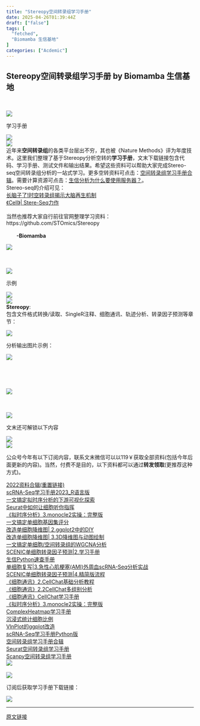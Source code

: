 ```yaml
---
title: "Stereopy空间转录组学习手册"
date: 2025-04-26T01:39:44Z
draft: ["false"]
tags: [
  "fetched",
  "Biomamba 生信基地"
]
categories: ["Acdemic"]
---
```

Stereopy空间转录组学习手册 by Biomamba 生信基地
------
<div><p><br></p><section data-support="96编辑器" data-style-id="37309"><section><section><section><img data-ratio="0.7567567567567568" data-src="https://mmbiz.qpic.cn/mmbiz_png/Ljib4So7yuWiadRtBxBtRH1nZ4ZpFgkFJT4fWv4qtNOib05eia9YjiaabjHRtwFYQOf0ed7ZbssruN898rzEHiciaFN3g/640?wx_fmt=png&amp;wxfrom=5&amp;wx_lazy=1&amp;wx_co=1" data-type="png" data-w="37" data-width="100%" src="https://mmbiz.qpic.cn/mmbiz_png/Ljib4So7yuWiadRtBxBtRH1nZ4ZpFgkFJT4fWv4qtNOib05eia9YjiaabjHRtwFYQOf0ed7ZbssruN898rzEHiciaFN3g/640?wx_fmt=png&amp;wxfrom=5&amp;wx_lazy=1&amp;wx_co=1"></section><section><section><p>学习手册</p></section></section><section><img data-ratio="0.8363636363636363" data-src="https://mmbiz.qpic.cn/mmbiz_png/Ljib4So7yuWiadRtBxBtRH1nZ4ZpFgkFJTZ0PAotm6HriciaNkJfsbicJA31YqibhSZOAIfxNibE0blibyPGNkLiadxwzMg/640?wx_fmt=png&amp;wxfrom=5&amp;wx_lazy=1&amp;wx_co=1" data-type="png" data-w="55" data-width="100%" src="https://mmbiz.qpic.cn/mmbiz_png/Ljib4So7yuWiadRtBxBtRH1nZ4ZpFgkFJTZ0PAotm6HriciaNkJfsbicJA31YqibhSZOAIfxNibE0blibyPGNkLiadxwzMg/640?wx_fmt=png&amp;wxfrom=5&amp;wx_lazy=1&amp;wx_co=1"></section></section></section></section><section data-support="96编辑器" data-style-id="37305"><section><section><img data-ratio="0.5147058823529411" data-src="https://mmbiz.qpic.cn/mmbiz_png/Ljib4So7yuWiadRtBxBtRH1nZ4ZpFgkFJTEibOfQmUibFo1TWGFrZ8LI3j3ZN9qAx7HgOkrkI8sgwEbqpVH4MBDESg/640?wx_fmt=png&amp;wxfrom=5&amp;wx_lazy=1&amp;wx_co=1" data-type="png" data-w="68" data-width="100%" src="https://mmbiz.qpic.cn/mmbiz_png/Ljib4So7yuWiadRtBxBtRH1nZ4ZpFgkFJTEibOfQmUibFo1TWGFrZ8LI3j3ZN9qAx7HgOkrkI8sgwEbqpVH4MBDESg/640?wx_fmt=png&amp;wxfrom=5&amp;wx_lazy=1&amp;wx_co=1"></section><section><section><section><span>近年来</span><span><strong>空间转录组</strong></span><span><span>的各类平台层出不穷，其也</span>被《Nature Methods》评为年度技术。这里我们整理了基于Stereopy分析空转的</span><strong><span>学习手册</span></strong><span>，文末下载链接包含代码、学习手册、测试文件和输出结果。希望这些资料可以帮助大家完成Stereo-seq空间转录组分析的一站式学习。更多空转资料可点击：</span><span><a target="_blank" href="http://mp.weixin.qq.com/s?__biz=MzAwMzIzOTk5OQ==&amp;mid=2247505088&amp;idx=1&amp;sn=9f60dca1b21f5ba8c32d09595a512134&amp;chksm=9b3cad90ac4b2486820dd335d997d2a96b77beb6ad463b1df6a2f307e47ebe8d7de3304ebf7c&amp;scene=21#wechat_redirect" textvalue="空间转录组学习手册合辑" linktype="text" imgurl="" imgdata="null" data-itemshowtype="0" tab="innerlink" data-linktype="2">空间转录组学习手册合辑</a></span><span>。需要计算资源可点击：</span><span><a target="_blank" href="http://mp.weixin.qq.com/s?__biz=MzAwMzIzOTk5OQ==&amp;mid=2247504843&amp;idx=2&amp;sn=c2ba75edc0382855cfc914c3bb713e7e&amp;chksm=9b3caa9bac4b238d0690d2aa5a236c18c8ad8f0d7a23421eb63b5236ff1201c9ec99e12efc8f&amp;scene=21#wechat_redirect" textvalue="生信分析为什么要使用服务器？" linktype="text" imgurl="" imgdata="null" data-itemshowtype="0" tab="innerlink" data-linktype="2">生信分析为什么要使用服务器？</a></span><span>。</span></section><section><span>Stereo-seq的介绍可见：</span></section><section><span><a target="_blank" href="http://mp.weixin.qq.com/s?__biz=MzAwMzIzOTk5OQ==&amp;mid=2247498650&amp;idx=1&amp;sn=6321c00467e4c339c48080ef2c816178&amp;chksm=9b3c82caac4b0bdc1bebbc8a77d40073d6d82792c02272bc639391483e3d7dfd671237028555&amp;scene=21#wechat_redirect" textvalue="长脑子了!时空转录组揭示大脑再生机制" linktype="text" imgurl="" imgdata="null" data-itemshowtype="0" tab="innerlink" data-linktype="2">长脑子了!时空转录组揭示大脑再生机制</a><br></span></section><section><a target="_blank" href="http://mp.weixin.qq.com/s?__biz=MzAwMzIzOTk5OQ==&amp;mid=2247499922&amp;idx=1&amp;sn=0795ec70b57723a46ccd5d643b3af11c&amp;chksm=9b3cb9c2ac4b30d44e4218ecbdc50d210aa9c349400382f81ddb9f4f8e734fdef45453155d7b&amp;scene=21#wechat_redirect" textvalue="《Cell》| Stere-Seq力作" linktype="text" imgurl="" imgdata="null" data-itemshowtype="0" tab="innerlink" data-linktype="2"><span>《Cell》| Stere-Seq力作</span></a><br></section><section><br></section><section>当然也推荐大家自行前往官网整理学习资料：</section><section><span>https://github.com/STOmics/Stereopy</span><br></section><section><br></section><section>       <strong>-Biomamba</strong><br></section></section></section><p><img data-ratio="0.10289855072463767" data-s="300,640" data-src="https://mmbiz.qpic.cn/mmbiz_png/Ljib4So7yuWiadRtBxBtRH1nZ4ZpFgkFJT9Zzd1lKB0SwRxGa2K2TFUMTLxa4y2FeHzUy5ARvwyD3mVwFloGqhww/640?wx_fmt=png&amp;wxfrom=5&amp;wx_lazy=1&amp;wx_co=1" data-type="png" data-w="690" src="https://mmbiz.qpic.cn/mmbiz_png/Ljib4So7yuWiadRtBxBtRH1nZ4ZpFgkFJT9Zzd1lKB0SwRxGa2K2TFUMTLxa4y2FeHzUy5ARvwyD3mVwFloGqhww/640?wx_fmt=png&amp;wxfrom=5&amp;wx_lazy=1&amp;wx_co=1"></p></section></section><section data-support="96编辑器" data-style-id="37309"><section><section><section><br></section><section><br></section></section><section><section data-support="96编辑器" data-style-id="37309"><section><section><section><img data-ratio="0.7567567567567568" data-src="https://mmbiz.qpic.cn/mmbiz_png/Ljib4So7yuWiadRtBxBtRH1nZ4ZpFgkFJT4fWv4qtNOib05eia9YjiaabjHRtwFYQOf0ed7ZbssruN898rzEHiciaFN3g/640?wx_fmt=png&amp;wxfrom=5&amp;wx_lazy=1&amp;wx_co=1" data-type="png" data-w="37" data-width="100%" src="https://mmbiz.qpic.cn/mmbiz_png/Ljib4So7yuWiadRtBxBtRH1nZ4ZpFgkFJT4fWv4qtNOib05eia9YjiaabjHRtwFYQOf0ed7ZbssruN898rzEHiciaFN3g/640?wx_fmt=png&amp;wxfrom=5&amp;wx_lazy=1&amp;wx_co=1"></section><section><section><p>示例</p></section></section><section><img data-ratio="0.8363636363636363" data-src="https://mmbiz.qpic.cn/mmbiz_png/Ljib4So7yuWiadRtBxBtRH1nZ4ZpFgkFJTZ0PAotm6HriciaNkJfsbicJA31YqibhSZOAIfxNibE0blibyPGNkLiadxwzMg/640?wx_fmt=png&amp;wxfrom=5&amp;wx_lazy=1&amp;wx_co=1" data-type="png" data-w="55" data-width="100%" src="https://mmbiz.qpic.cn/mmbiz_png/Ljib4So7yuWiadRtBxBtRH1nZ4ZpFgkFJTZ0PAotm6HriciaNkJfsbicJA31YqibhSZOAIfxNibE0blibyPGNkLiadxwzMg/640?wx_fmt=png&amp;wxfrom=5&amp;wx_lazy=1&amp;wx_co=1"></section></section></section></section><section data-support="96编辑器" data-style-id="37305"><section><section><img data-ratio="0.5147058823529411" data-src="https://mmbiz.qpic.cn/mmbiz_png/Ljib4So7yuWiadRtBxBtRH1nZ4ZpFgkFJTEibOfQmUibFo1TWGFrZ8LI3j3ZN9qAx7HgOkrkI8sgwEbqpVH4MBDESg/640?wx_fmt=png&amp;wxfrom=5&amp;wx_lazy=1&amp;wx_co=1" data-type="png" data-w="68" data-width="100%" src="https://mmbiz.qpic.cn/mmbiz_png/Ljib4So7yuWiadRtBxBtRH1nZ4ZpFgkFJTEibOfQmUibFo1TWGFrZ8LI3j3ZN9qAx7HgOkrkI8sgwEbqpVH4MBDESg/640?wx_fmt=png&amp;wxfrom=5&amp;wx_lazy=1&amp;wx_co=1"></section><section><section><section><span><strong><span>Stereopy</span></strong></span><span>:<br></span></section><section><span>包含文件格式转换/读取、SingleR注释、细胞通讯、轨迹分析、转录因子预测等章节：<br></span></section><p><img data-galleryid="" data-ratio="0.675" data-src="https://mmbiz.qpic.cn/mmbiz_gif/ImlBFVOwwpwYCTsliau8o45YAXav6Jp9hicYWHzLrBLs7EI5x5lGNKFfo5BU1osUBYyBLXXJRA7xwj4VwgaOJ3FQ/640?wx_fmt=gif" data-type="gif" data-w="640" src="https://mmbiz.qpic.cn/mmbiz_gif/ImlBFVOwwpwYCTsliau8o45YAXav6Jp9hicYWHzLrBLs7EI5x5lGNKFfo5BU1osUBYyBLXXJRA7xwj4VwgaOJ3FQ/640?wx_fmt=gif"></p><section>分析输出图片示例：</section><p><img data-galleryid="" data-ratio="0.7648148148148148" data-s="300,640" data-src="https://mmbiz.qpic.cn/mmbiz_jpg/ImlBFVOwwpwYCTsliau8o45YAXav6Jp9hc6Bsz65ytGBXNQgWcFxAAbzlZkOiaHdsayhG1icKDic1ueD0ZNXnmgMKg/640?wx_fmt=jpeg" data-type="jpeg" data-w="1080" src="https://mmbiz.qpic.cn/mmbiz_jpg/ImlBFVOwwpwYCTsliau8o45YAXav6Jp9hc6Bsz65ytGBXNQgWcFxAAbzlZkOiaHdsayhG1icKDic1ueD0ZNXnmgMKg/640?wx_fmt=jpeg"></p><p><br></p><section><br></section></section></section><p><img data-ratio="0.10289855072463767" data-s="300,640" data-src="https://mmbiz.qpic.cn/mmbiz_png/Ljib4So7yuWiadRtBxBtRH1nZ4ZpFgkFJT9Zzd1lKB0SwRxGa2K2TFUMTLxa4y2FeHzUy5ARvwyD3mVwFloGqhww/640?wx_fmt=png&amp;wxfrom=5&amp;wx_lazy=1&amp;wx_co=1" data-type="png" data-w="690" src="https://mmbiz.qpic.cn/mmbiz_png/Ljib4So7yuWiadRtBxBtRH1nZ4ZpFgkFJT9Zzd1lKB0SwRxGa2K2TFUMTLxa4y2FeHzUy5ARvwyD3mVwFloGqhww/640?wx_fmt=png&amp;wxfrom=5&amp;wx_lazy=1&amp;wx_co=1"></p></section></section><section data-support="96编辑器" data-style-id="37309"><section><section><section><br></section></section></section></section><section><br></section></section><section><section><section data-support="96编辑器" data-style-id="37309"><section><section><section><img data-ratio="0.7567567567567568" data-src="https://mmbiz.qpic.cn/mmbiz_png/Ljib4So7yuWiadRtBxBtRH1nZ4ZpFgkFJT4fWv4qtNOib05eia9YjiaabjHRtwFYQOf0ed7ZbssruN898rzEHiciaFN3g/640?wx_fmt=png" data-w="37" data-width="100%" src="https://mmbiz.qpic.cn/mmbiz_png/Ljib4So7yuWiadRtBxBtRH1nZ4ZpFgkFJT4fWv4qtNOib05eia9YjiaabjHRtwFYQOf0ed7ZbssruN898rzEHiciaFN3g/640?wx_fmt=png"></section><section><section><p>文末还可解锁以下内容</p></section></section><section><img data-ratio="0.8363636363636363" data-src="https://mmbiz.qpic.cn/mmbiz_png/Ljib4So7yuWiadRtBxBtRH1nZ4ZpFgkFJTZ0PAotm6HriciaNkJfsbicJA31YqibhSZOAIfxNibE0blibyPGNkLiadxwzMg/640?wx_fmt=png" data-w="55" data-width="100%" src="https://mmbiz.qpic.cn/mmbiz_png/Ljib4So7yuWiadRtBxBtRH1nZ4ZpFgkFJTZ0PAotm6HriciaNkJfsbicJA31YqibhSZOAIfxNibE0blibyPGNkLiadxwzMg/640?wx_fmt=png"></section></section></section></section><section data-support="96编辑器" data-style-id="37305"><section><section><img data-ratio="0.5147058823529411" data-src="https://mmbiz.qpic.cn/mmbiz_png/Ljib4So7yuWiadRtBxBtRH1nZ4ZpFgkFJTEibOfQmUibFo1TWGFrZ8LI3j3ZN9qAx7HgOkrkI8sgwEbqpVH4MBDESg/640?wx_fmt=png" data-w="68" data-width="100%" src="https://mmbiz.qpic.cn/mmbiz_png/Ljib4So7yuWiadRtBxBtRH1nZ4ZpFgkFJTEibOfQmUibFo1TWGFrZ8LI3j3ZN9qAx7HgOkrkI8sgwEbqpVH4MBDESg/640?wx_fmt=png"></section><section><section><p>公众号今年有以下订阅内容，联系文末微信可以以119￥获取全部资料(包括今年后面更新的内容)。当然，付费不是目的，以下资料都可以通过<strong><span>转发领取</span></strong><span>(更推荐这种方式)</span>。</p><section><span><a target="_blank" href="http://mp.weixin.qq.com/s?__biz=MzAwMzIzOTk5OQ==&amp;mid=2247497402&amp;idx=2&amp;sn=4873b9088938bb39caab6f95ba4c085a&amp;chksm=9b3c8feaac4b06fc88dc2bf696bb728c3d4bd3a4fb5c028ce4d3c9bbadd3aa6dc560510762b9&amp;scene=21#wechat_redirect" textvalue="2022资料合辑(重置链接)" linktype="text" imgurl="" imgdata="null" data-itemshowtype="0" tab="innerlink" data-linktype="2">2022资料合辑(重置链接)</a><br></span></section><section><a target="_blank" href="http://mp.weixin.qq.com/s?__biz=MzAwMzIzOTk5OQ==&amp;mid=2247500516&amp;idx=1&amp;sn=3c0b9de505fcd232054e38b451fa1742&amp;chksm=9b3cbbb4ac4b32a26b61f3a1f7941fff5852d3e6e744ec680aafd0b84ec976a33bf982fb5f79&amp;scene=21#wechat_redirect" textvalue="scRNA-Seq学习手册2023_R语言版" linktype="text" imgurl="" imgdata="null" data-itemshowtype="0" tab="innerlink" data-linktype="2">scRNA-Seq学习手册2023_R语言版</a></section><section><a target="_blank" href="http://mp.weixin.qq.com/s?__biz=MzAwMzIzOTk5OQ==&amp;mid=2247497634&amp;idx=1&amp;sn=64872660e8ce80ff08c6c0745c2b241b&amp;chksm=9b3c8ef2ac4b07e4a2ef03870c91fdc1c3ded245dcecd5a2049841cb7e9749bd1cd0852133f1&amp;scene=21#wechat_redirect" textvalue="一文搞定拟时序分析的下游可视化探索" linktype="text" imgurl="" imgdata="null" data-itemshowtype="0" tab="innerlink" data-linktype="2">一文搞定拟时序分析的下游可视化探索</a><br></section><section><a target="_blank" href="http://mp.weixin.qq.com/s?__biz=MzAwMzIzOTk5OQ==&amp;mid=2247497669&amp;idx=3&amp;sn=ac3408c7dd28425426d954f81d283252&amp;chksm=9b3c8e95ac4b0783c12182a960e8158c8a0992a20335f8c70f1dc63855c5984dd22e4dee706d&amp;scene=21#wechat_redirect" textvalue="Seurat中如何让细胞听你指挥" linktype="text" imgurl="" imgdata="null" data-itemshowtype="0" tab="innerlink" data-linktype="2">Seurat中如何让细胞听你指挥</a><br></section><section><a target="_blank" href="http://mp.weixin.qq.com/s?__biz=MzAwMzIzOTk5OQ==&amp;mid=2247501684&amp;idx=2&amp;sn=45c8b083e1094718d7fc4b97e370b01d&amp;chksm=9b3cbe24ac4b3732e6eb04084fe3af4419c817755e4eb9a11ba1fb9f68488d12fe7bc865ad0b&amp;scene=21#wechat_redirect" textvalue="《拟时序分析》3.monocle2实操：完整版" linktype="text" imgurl="" imgdata="null" data-itemshowtype="0" tab="innerlink" data-linktype="2">《拟时序分析》3.monocle2实操：完整版</a><br></section><section><a target="_blank" href="http://mp.weixin.qq.com/s?__biz=MzAwMzIzOTk5OQ==&amp;mid=2247497831&amp;idx=2&amp;sn=82fa51c76a381fba0b444e9b6b23eb5f&amp;chksm=9b3c8137ac4b0821dfb62e9b365ea3c32abbbd80df42df63181c37ad9ed991c0183c2c7981d8&amp;scene=21#wechat_redirect" textvalue="一文搞定单细胞基因集评分" linktype="text" imgurl="" imgdata="null" data-itemshowtype="0" tab="innerlink" data-linktype="2">一文搞定单细胞基因集评分</a><br></section><section><a target="_blank" href="http://mp.weixin.qq.com/s?__biz=MzAwMzIzOTk5OQ==&amp;mid=2247497867&amp;idx=1&amp;sn=37a539bbd37dafb6cce5cd52dec84f52&amp;chksm=9b3c81dbac4b08cd34b5edab4da14df5d0964a5c6fbe4dbab6f9879bbac9bc3f9e08abe8dd1c&amp;scene=21#wechat_redirect" textvalue="改造单细胞降维图| 2.ggplot2中的DIY" linktype="text" imgurl="" imgdata="null" data-itemshowtype="0" tab="innerlink" data-linktype="2">改造单细胞降维图| 2.ggplot2中的DIY</a><br></section><section><a target="_blank" href="http://mp.weixin.qq.com/s?__biz=MzAwMzIzOTk5OQ==&amp;mid=2247498080&amp;idx=2&amp;sn=a9bcf65e3ae34ba201e8d49ee33c0728&amp;chksm=9b3c8030ac4b0926c3f059a9a5d23f1bcdbcaf8e5a562eba2b7e3bec3396c44573269bd08e7b&amp;scene=21#wechat_redirect" textvalue="改造单细胞降维图| 3.3D降维图与动图绘制" linktype="text" imgurl="" imgdata="null" data-itemshowtype="0" tab="innerlink" data-linktype="2">改造单细胞降维图| 3.3D降维图与动图绘制</a><br></section><section><a target="_blank" href="http://mp.weixin.qq.com/s?__biz=MzAwMzIzOTk5OQ==&amp;mid=2247499737&amp;idx=1&amp;sn=b3f6174e1908494692d82ac154ce3218&amp;chksm=9b3c8689ac4b0f9fbb0c8ba42172c702ca978683c4de28f9f56bd8e7764fe114ba9a1b9c7dac&amp;scene=21#wechat_redirect" textvalue="一文搞定单细胞/空间转录组的WGCNA分析" linktype="text" imgurl="" imgdata="null" data-itemshowtype="0" tab="innerlink" data-linktype="2">一文搞定单细胞/空间转录组的WGCNA分析</a><br></section><section><a target="_blank" href="http://mp.weixin.qq.com/s?__biz=MzAwMzIzOTk5OQ==&amp;mid=2247500439&amp;idx=1&amp;sn=d6b4874a8352f5b7a4165629c03058ce&amp;chksm=9b3cbbc7ac4b32d158fd3c5c2f155c54c892d40eaae3718409936fc319f69705da32badf79d6&amp;scene=21#wechat_redirect" textvalue="SCENIC单细胞转录因子预测|2.学习手册" linktype="text" imgurl="" imgdata="null" data-itemshowtype="0" tab="innerlink" data-linktype="2">SCENIC单细胞转录因子预测|2.学习手册</a></section><section><a target="_blank" href="http://mp.weixin.qq.com/s?__biz=MzAwMzIzOTk5OQ==&amp;mid=2247499921&amp;idx=1&amp;sn=dcd6f95596e3de9bf378d850c217fe78&amp;chksm=9b3cb9c1ac4b30d7bbd44057b181f87541f5904d24f903494ae557e768ae00c208c1b68b45c7&amp;scene=21#wechat_redirect" textvalue="生信Python速查手册" linktype="text" imgurl="" imgdata="null" data-itemshowtype="0" tab="innerlink" data-linktype="2">生信Python速查手册</a><br></section><section><a target="_blank" href="http://mp.weixin.qq.com/s?__biz=MzAwMzIzOTk5OQ==&amp;mid=2247501145&amp;idx=2&amp;sn=12c2e8d104ad343fc13acb8cda266e6c&amp;chksm=9b3cbc09ac4b351f4ed708a0ed577a21f48ccb0d4173aed94a027b4170147ab85931ee51d1e5&amp;scene=21#wechat_redirect" textvalue="单细胞复写|3.急性心肌梗塞(AMI)外周血scRNA-Seq分析实战(链接重置)" linktype="text" imgurl="" imgdata="null" data-itemshowtype="0" tab="innerlink" data-linktype="2">单细胞复写|3.急性心肌梗塞(AMI)外周血scRNA-Seq分析实战</a><br></section><section><a target="_blank" href="http://mp.weixin.qq.com/s?__biz=MzAwMzIzOTk5OQ==&amp;mid=2247501260&amp;idx=1&amp;sn=f1e2a165599e753e2959aad7c8a298cb&amp;chksm=9b3cbc9cac4b358a9499654a2f95fa9010309ee4f408ef8b1f31ceb1a0f263ce22e8b511c430&amp;scene=21#wechat_redirect" textvalue="SCENIC单细胞转录因子预测|4.精简版流程" linktype="text" imgurl="" imgdata="null" data-itemshowtype="0" tab="innerlink" data-linktype="2">SCENIC单细胞转录因子预测|4.精简版流程</a><br></section><section><a target="_blank" href="http://mp.weixin.qq.com/s?__biz=MzAwMzIzOTk5OQ==&amp;mid=2247501296&amp;idx=2&amp;sn=fb3e252d95ee8b50cd446e71335b1aa0&amp;chksm=9b3cbca0ac4b35b621b4f51d2c3a130f00461faeeff067396222c2fc2eeb53f3544664d7d9bc&amp;scene=21#wechat_redirect" textvalue="《细胞通讯》2.CellChat基础分析教程" linktype="text" imgurl="" imgdata="null" data-itemshowtype="0" tab="innerlink" data-linktype="2">《细胞通讯》2.CellChat基础分析教程</a><br></section><section><a target="_blank" href="http://mp.weixin.qq.com/s?__biz=MzAwMzIzOTk5OQ==&amp;mid=2247501523&amp;idx=2&amp;sn=6fa803f256c2e0b945f93ae7d8245f50&amp;chksm=9b3cbf83ac4b3695b587e9817840f419104c8680f5ef08ee39aa149b79852f48b179f68e3397&amp;scene=21#wechat_redirect" textvalue="《细胞通讯》2.2CellChat多组别分析" linktype="text" imgurl="" imgdata="null" data-itemshowtype="0" tab="innerlink" data-linktype="2">《细胞通讯》2.2CellChat多组别分析</a><br></section><section><a target="_blank" href="http://mp.weixin.qq.com/s?__biz=MzAwMzIzOTk5OQ==&amp;mid=2247501735&amp;idx=2&amp;sn=35fc792961507f4ae1cbae3a2882fba6&amp;chksm=9b3cbef7ac4b37e1417d4108c8bd378c68c3907431ddfc52ad37c916e85649bb450d761a8e19&amp;scene=21#wechat_redirect" textvalue="《细胞通讯》CellChat学习手册" linktype="text" imgurl="" imgdata="null" data-itemshowtype="0" tab="innerlink" data-linktype="2">《细胞通讯》CellChat学习手册</a><br></section><section><a target="_blank" href="http://mp.weixin.qq.com/s?__biz=MzAwMzIzOTk5OQ==&amp;mid=2247501684&amp;idx=2&amp;sn=45c8b083e1094718d7fc4b97e370b01d&amp;chksm=9b3cbe24ac4b3732e6eb04084fe3af4419c817755e4eb9a11ba1fb9f68488d12fe7bc865ad0b&amp;scene=21#wechat_redirect" textvalue="《拟时序分析》3.monocle2实操：完整版" linktype="text" imgurl="" imgdata="null" data-itemshowtype="0" tab="innerlink" data-linktype="2">《拟时序分析》3.monocle2实操：完整版</a><br></section><section><a target="_blank" href="http://mp.weixin.qq.com/s?__biz=MzAwMzIzOTk5OQ==&amp;mid=2247503470&amp;idx=1&amp;sn=81b5142c5c4f1af9ae87bdc480d5469b&amp;chksm=9b3cb73eac4b3e285467305c2a8d08b07d8b56d85bce96bd978c422d1f22b2c0dad0ed1dc752&amp;scene=21#wechat_redirect" textvalue="ComplexHeatmap学习手册" linktype="text" imgurl="" imgdata="null" data-itemshowtype="0" tab="innerlink" data-linktype="2">ComplexHeatmap学习手册</a></section><section><a target="_blank" href="http://mp.weixin.qq.com/s?__biz=MzAwMzIzOTk5OQ==&amp;mid=2247503971&amp;idx=2&amp;sn=7dafb1e743ebbb95e488d8d1b7024448&amp;chksm=9b3ca933ac4b2025f922a325ec6893e93613f130ff1d4fd609e2d7274f7f1fdb5134092e28ad&amp;scene=21#wechat_redirect" textvalue="沉浸式统计细胞比例" linktype="text" imgurl="" imgdata="null" data-itemshowtype="0" tab="innerlink" data-linktype="2">沉浸式统计细胞比例</a></section><section><a target="_blank" href="http://mp.weixin.qq.com/s?__biz=MzAwMzIzOTk5OQ==&amp;mid=2247504843&amp;idx=1&amp;sn=b795a3e36ae092d8f87abb5a87187828&amp;chksm=9b3caa9bac4b238dd33e905c33924b58aa4ff14e83abbf08046fba7fe765ecb0204163cb6acf&amp;scene=21#wechat_redirect" textvalue="VlnPlot的ggplot改造" linktype="text" imgurl="" imgdata="null" data-itemshowtype="0" tab="innerlink" data-linktype="2"><span>VlnPlot的ggplot改造</span></a><br></section><section><a target="_blank" href="http://mp.weixin.qq.com/s?__biz=MzAwMzIzOTk5OQ==&amp;mid=2247504877&amp;idx=2&amp;sn=2b56a9cfa19fcc918ee6c2ed88fed017&amp;chksm=9b3caabdac4b23ab6e28425a4a5eb4d40ee3612e51f84f5d1e53ac91bef93f717e9e754398e3&amp;scene=21#wechat_redirect" textvalue="scRNA-Seq学习手册Python版" linktype="text" imgurl="" imgdata="null" data-itemshowtype="0" tab="innerlink" data-linktype="2"><span>scRNA-Seq学习手册Python版</span></a><br></section><section><a target="_blank" href="http://mp.weixin.qq.com/s?__biz=MzAwMzIzOTk5OQ==&amp;mid=2247505088&amp;idx=1&amp;sn=9f60dca1b21f5ba8c32d09595a512134&amp;chksm=9b3cad90ac4b2486820dd335d997d2a96b77beb6ad463b1df6a2f307e47ebe8d7de3304ebf7c&amp;scene=21#wechat_redirect" textvalue="空间转录组学习手册合辑" linktype="text" imgurl="" imgdata="null" data-itemshowtype="0" tab="innerlink" data-linktype="2">空间转录组学习手册合辑</a><br></section><section><a target="_blank" href="http://mp.weixin.qq.com/s?__biz=MzAwMzIzOTk5OQ==&amp;mid=2247505213&amp;idx=2&amp;sn=6b9aad43c273009c3d7f80c63bb9f619&amp;chksm=9b3cac6dac4b257b8fca1980fd5437ce131dd26377eeef8614d09c11a7ee22ed771cbf323a60&amp;scene=21#wechat_redirect" textvalue="Seurat空间转录组学习手册" linktype="text" imgurl="" imgdata="null" data-itemshowtype="0" tab="innerlink" data-linktype="2">Seurat空间转录组学习手册</a><br></section><section><a target="_blank" href="http://mp.weixin.qq.com/s?__biz=MzAwMzIzOTk5OQ==&amp;mid=2247505248&amp;idx=2&amp;sn=18995c7248ca6f13b61edfef24208ae1&amp;chksm=9b3cac30ac4b2526050f91dd431bef96ab3dfbdc1a20b3dac32daa5138c11ceb8781b14a2bcd&amp;scene=21#wechat_redirect" textvalue="Scanpy空间转录组学习手册" linktype="text" imgurl="" imgdata="null" data-itemshowtype="0" tab="innerlink" data-linktype="2">Scanpy空间转录组学习手册</a></section></section></section><section><img data-ratio="0.10289855072463767" data-s="300,640" data-src="https://mmbiz.qpic.cn/mmbiz_png/Ljib4So7yuWiadRtBxBtRH1nZ4ZpFgkFJT9Zzd1lKB0SwRxGa2K2TFUMTLxa4y2FeHzUy5ARvwyD3mVwFloGqhww/640?wx_fmt=png" data-w="690" src="https://mmbiz.qpic.cn/mmbiz_png/Ljib4So7yuWiadRtBxBtRH1nZ4ZpFgkFJT9Zzd1lKB0SwRxGa2K2TFUMTLxa4y2FeHzUy5ARvwyD3mVwFloGqhww/640?wx_fmt=png"></section></section></section></section><section><section data-support="96编辑器" data-style-id="34887"><section><section><section><section data-support="96编辑器" data-style-id="27326"><section><section><section><section><section><section><section data-support="96编辑器" data-style-id="34887"><section><section><section><br></section></section></section></section></section></section></section></section></section></section></section></section></section></section></section></section></section></section></section><section data-support="96编辑器" data-style-id="35163"><section><section><section><section><section data-support="96编辑器" data-style-id="37309"><section><section><section><img data-ratio="0.7567567567567568" data-src="https://mmbiz.qpic.cn/mmbiz_png/Ljib4So7yuWiadRtBxBtRH1nZ4ZpFgkFJT4fWv4qtNOib05eia9YjiaabjHRtwFYQOf0ed7ZbssruN898rzEHiciaFN3g/640?wx_fmt=png&amp;wxfrom=5&amp;wx_lazy=1&amp;wx_co=1" data-type="png" data-w="37" data-width="100%" src="https://mmbiz.qpic.cn/mmbiz_png/Ljib4So7yuWiadRtBxBtRH1nZ4ZpFgkFJT4fWv4qtNOib05eia9YjiaabjHRtwFYQOf0ed7ZbssruN898rzEHiciaFN3g/640?wx_fmt=png&amp;wxfrom=5&amp;wx_lazy=1&amp;wx_co=1"></section><section><section><p>订阅后获取学习手册下载链接：</p></section></section><section><img data-ratio="0.8363636363636363" data-src="https://mmbiz.qpic.cn/mmbiz_png/Ljib4So7yuWiadRtBxBtRH1nZ4ZpFgkFJTZ0PAotm6HriciaNkJfsbicJA31YqibhSZOAIfxNibE0blibyPGNkLiadxwzMg/640?wx_fmt=png&amp;wxfrom=5&amp;wx_lazy=1&amp;wx_co=1" data-type="png" data-w="55" data-width="100%" src="https://mmbiz.qpic.cn/mmbiz_png/Ljib4So7yuWiadRtBxBtRH1nZ4ZpFgkFJTZ0PAotm6HriciaNkJfsbicJA31YqibhSZOAIfxNibE0blibyPGNkLiadxwzMg/640?wx_fmt=png&amp;wxfrom=5&amp;wx_lazy=1&amp;wx_co=1"></section></section></section></section><p><mp-pay-preview-filter data-offset="65"></mp-pay-preview-filter></p></section></section></section></section></section></div>  
<hr>
<a href="https://mp.weixin.qq.com/s/S3bEPdPgy-gQ8tJrcqq-7w",target="_blank" rel="noopener noreferrer">原文链接</a>
